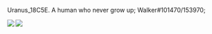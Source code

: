 Uranus_18C5E. A human who never grow up;
Walker#101470/153970;

<img   align="left" src="https://github-readme-stats.vercel.app/api/top-langs/?username=Uranus18C5E&locale=en&line_height=33&theme=dark&langs_count=5"/>

<img   align="left" src="https://github-readme-stats.vercel.app/api?username=Uranus18C5E&locale=en&line_height=33&show_icons=true&hide=&theme=dark&rank_icon=github"/>
